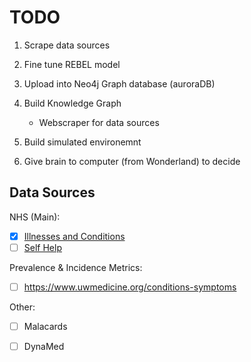 # TODO

1. Scrape data sources
2. Fine tune REBEL model
3. Upload into Neo4j Graph database (auroraDB)





1. Build Knowledge Graph
    - Webscraper for data sources
2. Build simulated environemnt
3. Give brain to computer (from Wonderland) to decide

## Data Sources

NHS (Main): 
- [x] [Illnesses and Conditions](https://www.nhsinform.scot/illnesses-and-conditions)
- [ ] [Self Help](https://www.nhsinform.scot/symptoms-and-self-help/a-to-z)

Prevalence & Incidence Metrics:
- [ ] https://www.uwmedicine.org/conditions-symptoms

Other: 
- [ ] Malacards
- [ ] DynaMed



